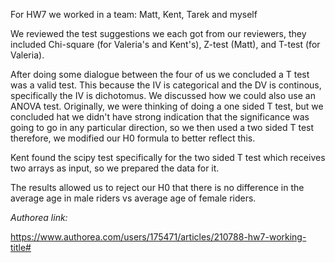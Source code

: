 For HW7 we worked in a team: Matt, Kent, Tarek and myself

We reviewed the test suggestions we each got from our reviewers, they included Chi-square (for Valeria's and Kent's), Z-test (Matt), and T-test (for Valeria).

After doing some dialogue between the four of us we concluded a T test was a valid test. This because the IV is categorical and the DV is continous, specifically the IV is dichotomus. We discussed how we could also use an ANOVA test. Originally, we were thinking of doing a one sided T test, but we concluded hat we didn't have strong indication that the significance was going to go in any particular direction, so we then used a two sided T test therefore, we modified our H0 formula to better reflect this. 

Kent found the scipy test specifically for the two sided T test which receives two arrays as input, so we prepared the data for it. 

The results allowed us to reject our H0 that there is no difference in the average age in male riders vs average age of female riders.

_Authorea link:_

https://www.authorea.com/users/175471/articles/210788-hw7-working-title#
